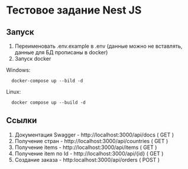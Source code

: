 # Тестовое задание Nest JS

## Запуск
1. Переименовать .env.example в .env (данные можно не вставлять, данные для БД прописаны в docker)
2. Запуск docker

Windows:
```
  docker-compose up --bild -d
```

Linux:
```
  docker compose up --build -d
```

## Ссылки
1. Документация Swagger - http://localhost:3000/api/docs ( GET )
2. Получение стран - http://localhost:3000/api/countries ( GET )
3. Получение items - http://localhost:3000/api/items ( GET )
4. Получение item по Id - http://localhost:3000/api/{id} ( GET )
5. Создание заказа - http:localhost:3000/api/orders ( POST )